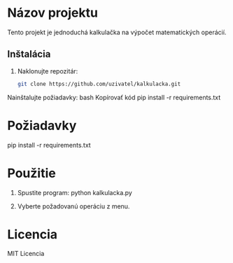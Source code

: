 # Názov projektu

Tento projekt je jednoduchá kalkulačka na výpočet matematických operácií.

## Inštalácia

1. Naklonujte repozitár:
   ```bash
   git clone https://github.com/uzivatel/kalkulacka.git
Nainštalujte požiadavky:
bash
Kopírovať kód
pip install -r requirements.txt


# Požiadavky
pip install -r requirements.txt

# Použitie
1. Spustite program:
python kalkulacka.py

2. Vyberte požadovanú operáciu z menu.

# Licencia
MIT Licencia
